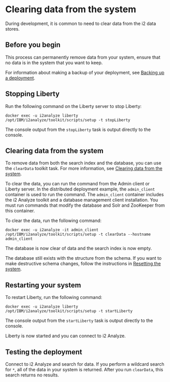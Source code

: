 # Clearing data from the system
During development, it is common to need to clear data from the i2 data stores.

## Before you begin
This process can permanently remove data from your system, ensure that no data is in the system that you want to keep.

For information about making a backup of your deployment, see [Backing up a deployment](https://www.ibm.com/support/knowledgecenter/SSXVXZ/com.ibm.i2.eia.go.live.doc/c_back_up_and_recovery.html).

## Stopping Liberty
Run the following command on the Liberty server to stop Liberty:
```
docker exec -u i2analyze liberty /opt/IBM/i2analyze/toolkit/scripts/setup -t stopLiberty
```
The console output from the `stopLiberty` task is output directly to the console.

## Clearing data from the system
To remove data from both the search index and the database, you can use the `clearData` toolkit task. For more information, see [Clearing data from the system](https://www.ibm.com/support/knowledgecenter/en/SSXVXZ/com.ibm.i2.eia.go.live.doc/t_clearing_data.html).

To clear the data, you can run the command from the Admin client or Liberty server. In the distributed deployment example, the `admin_client` container is used to run the command. The `admin_client` container includes the i2 Analyze toolkit and a database management client installation. You must run commands that modify the database and Solr and ZooKeeper from this container.

To clear the data, run the following command:
```
docker exec -u i2analyze -it admin_client /opt/IBM/i2analyze/toolkit/scripts/setup -t clearData --hostname admin_client
```
The database is now clear of data and the search index is now empty.

The database still exists with the structure from the schema. If you want to make destructive schema changes, follow the instructions in [Resetting the system](configure_system_reset.md).

## Restarting your system
To restart Liberty, run the following command:
```
docker exec -u i2analyze liberty /opt/IBM/i2analyze/toolkit/scripts/setup -t startLiberty
```
The console output from the `startLiberty` task is output directly to the console.

Liberty is now started and you can connect to i2 Analyze.

## Testing the deployment
Connect to i2 Analyze and search for data. If you perform a wildcard search for `*`, all of the data in your system is returned. After you run `clearData`, this search returns no results.
